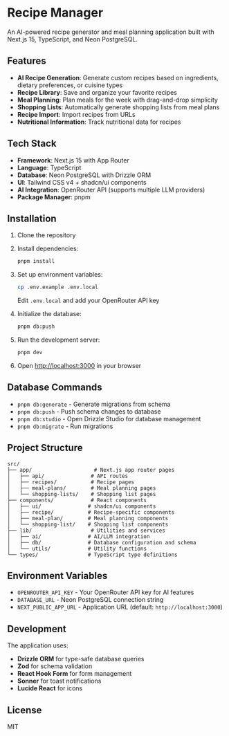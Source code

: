 # Recipe Manager

An AI-powered recipe generator and meal planning application built with Next.js 15, TypeScript, and Neon PostgreSQL.

## Features

- **AI Recipe Generation**: Generate custom recipes based on ingredients, dietary preferences, or cuisine types
- **Recipe Library**: Save and organize your favorite recipes
- **Meal Planning**: Plan meals for the week with drag-and-drop simplicity
- **Shopping Lists**: Automatically generate shopping lists from meal plans
- **Recipe Import**: Import recipes from URLs
- **Nutritional Information**: Track nutritional data for recipes

## Tech Stack

- **Framework**: Next.js 15 with App Router
- **Language**: TypeScript
- **Database**: Neon PostgreSQL with Drizzle ORM
- **UI**: Tailwind CSS v4 + shadcn/ui components
- **AI Integration**: OpenRouter API (supports multiple LLM providers)
- **Package Manager**: pnpm

## Installation

1. Clone the repository
2. Install dependencies:
   ```bash
   pnpm install
   ```

3. Set up environment variables:
   ```bash
   cp .env.example .env.local
   ```
   Edit `.env.local` and add your OpenRouter API key

4. Initialize the database:
   ```bash
   pnpm db:push
   ```

5. Run the development server:
   ```bash
   pnpm dev
   ```

6. Open [http://localhost:3000](http://localhost:3000) in your browser

## Database Commands

- `pnpm db:generate` - Generate migrations from schema
- `pnpm db:push` - Push schema changes to database
- `pnpm db:studio` - Open Drizzle Studio for database management
- `pnpm db:migrate` - Run migrations

## Project Structure

```
src/
├── app/                    # Next.js app router pages
│   ├── api/               # API routes
│   ├── recipes/           # Recipe pages
│   ├── meal-plans/        # Meal planning pages
│   └── shopping-lists/    # Shopping list pages
├── components/            # React components
│   ├── ui/               # shadcn/ui components
│   ├── recipe/           # Recipe-specific components
│   ├── meal-plan/        # Meal planning components
│   └── shopping-list/    # Shopping list components
├── lib/                   # Utilities and services
│   ├── ai/               # AI/LLM integration
│   ├── db/               # Database configuration and schema
│   └── utils/            # Utility functions
└── types/                # TypeScript type definitions
```

## Environment Variables

- `OPENROUTER_API_KEY` - Your OpenRouter API key for AI features
- `DATABASE_URL` - Neon PostgreSQL connection string
- `NEXT_PUBLIC_APP_URL` - Application URL (default: `http://localhost:3000`)

## Development

The application uses:
- **Drizzle ORM** for type-safe database queries
- **Zod** for schema validation
- **React Hook Form** for form management
- **Sonner** for toast notifications
- **Lucide React** for icons

## License

MIT